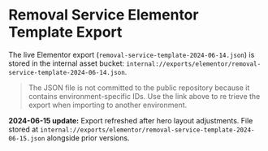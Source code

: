# Removal Service Elementor Template Export

The live Elementor export (`removal-service-template-2024-06-14.json`) is stored in the internal asset bucket:
`internal://exports/elementor/removal-service-template-2024-06-14.json`.

> The JSON file is not committed to the public repository because it contains environment-specific IDs. Use the link above to re
trieve the export when importing to another environment.


**2024-06-15 update:** Export refreshed after hero layout adjustments. File stored at `internal://exports/elementor/removal-service-template-2024-06-15.json` alongside prior versions.

